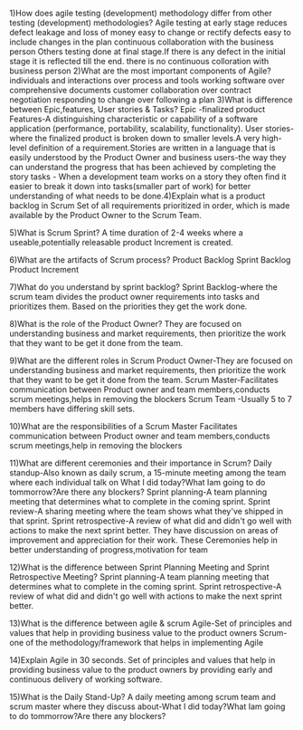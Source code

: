 
1)How does agile testing (development) methodology differ from other testing (development) methodologies?
 Agile
testing at early stage reduces defect leakage and loss of money
easy to change or rectify defects
easy to include changes in the plan
continuous collaboration with the business person
 Others
testing done at final stage.If there is any defect in the initial stage it is reflected till the end.
there is no continuous colloration with business person
2)What are the most important components of Agile? 
 individuals and interactions over process and tools
 working software over comprehensive documents
 customer collaboration over contract negotiation
 responding to change over following a plan
3)What is difference between Epic,features, User stories & Tasks?
Epic -finalized product 
Features-A distinguishing characteristic or capability of a software application (performance, portability, scalability, functionality).
User stories-where the finalized product is broken down to smaller levels.A very high-level definition of a requirement.Stories are written in a language that is easily understood by the Product Owner and business users-the way they can understand the progress that has been achieved by completing the story
tasks - When a development team works on a story they often find it easier to break it down into tasks(smaller part of work) for better understanding of what needs to be done.4)Explain what is a product backlog in Scrum
  Set of all requirements prioritized in order, which is made available by the Product Owner to the Scrum Team. 

5)What is Scrum Sprint?
  A time duration of 2-4 weeks where a useable,potentially releasable product Increment is created.

6)What are the artifacts of Scrum process?
 Product Backlog
 Sprint Backlog
 Product Increment

7)What do you understand by sprint backlog?
 Sprint Backlog-where the scrum team divides the product owner requirements into tasks and prioritizes them. Based on the priorities they get the work done. 

8)What is the role of the Product Owner?
 They are focused on understanding business and market requirements, then prioritize the work that they want to be get it done from the team.

9)What are the different roles in Scrum
 Product Owner-They are focused on understanding business and market requirements, then prioritize the work that they want to be get it done from the team.
 Scrum Master-Facilitates communication between Product owner and team members,conducts scrum meetings,helps in removing the blockers
 Scrum Team -Usually 5 to 7 members have differing skill sets.

10)What are the responsibilities of a Scrum Master
 Facilitates communication between Product owner and team members,conducts scrum meetings,help in removing the blockers

11)What are different ceremonies and their importance in Scrum?
 Daily standup-Also known as daily scrum, a 15-minute meeting among the team where each individual talk on What I did today?What Iam going to do tommorrow?Are there any blockers?
 Sprint planning-A team planning meeting that determines what to complete in the coming sprint.
 Sprint review-A sharing meeting where the team shows what they've shipped in that sprint.
 Sprint retrospective-A review of what did and didn't go well with actions to make the next sprint better. They have discussion on areas of improvement and appreciation for their work.
 These Ceremonies help in better understanding of progress,motivation for team

12)What is the difference between Sprint Planning Meeting and Sprint Retrospective Meeting?
Sprint planning-A team planning meeting that determines what to complete in the coming sprint.
Sprint retrospective-A review of what did and didn't go well with actions to make the next sprint better.

13)What is the difference between agile & scrum
 Agile-Set of principles and values that help in providing business value to the product owners
 Scrum-one of the methodology/framework that helps in implementing Agile

14)Explain Agile in 30 seconds.
 Set of principles and values that help in providing business value to the product owners by providing early and continuous delivery of working software.

15)What is the Daily Stand-Up?
 A daily meeting among scrum team and scrum master where they discuss about-What I did today?What Iam going to do tommorrow?Are there any blockers?
